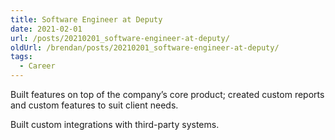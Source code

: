 ```yaml
---
title: Software Engineer at Deputy
date: 2021-02-01
url: /posts/20210201_software-engineer-at-deputy/
oldUrl: /brendan/posts/20210201_software-engineer-at-deputy/
tags:
  - Career
---
```


Built features on top of the company’s core product; created custom reports and custom features to suit client needs.

Built custom integrations with third-party systems.
